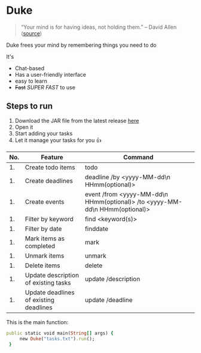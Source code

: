 # Duke
> “Your mind is for having ideas, not holding them.” – David Allen ([source](https://dansilvestre.com/productivity-quotes/))

Duke frees your mind by remembering things you need to do

It's 
- Chat-based
- Has a user-friendly interface
- easy to learn
- ~~Fast~~ _SUPER FAST_ to use

## Steps to run
1. Download the JAR file from the latest release [here](https://github.com/anchengyang/ip/releases)
2. Open it
3. Start adding your tasks
4. Let it manage your tasks for you 👍

| No. | Feature | Command |
| ------- | ------- | ------ |
| 1. | Create todo items | todo <description> |
| 1. | Create deadlines | deadline <description> /by <yyyy-MM-dd\n HHmm(optional)> |
| 1. | Create events | event <description> /from <yyyy-MM-dd\n HHmm(optional)> /to <yyyy-MM-dd\n HHmm(optional)> |
| 1. | Filter by keyword | find <keyword(s)> |
| 1. | Filter by date | finddate <date> |
| 1. | Mark items as completed | mark <task number> |
| 1. | Unmark items | unmark <task number> |
| 1. | Delete items | delete <task number> |
| 1. | Update description of existing tasks |  update <index> /description <new changes> |
| 1. | Update deadlines of existing deadlines |  update <index> /deadline <new changes> |


This is the main function:
   ```ruby
   public static void main(String[] args) {
        new Duke("tasks.txt").run();
    }
   ```
